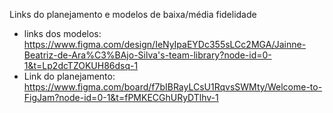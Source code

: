 Links do planejamento e modelos de baixa/média fidelidade
- links dos modelos: https://www.figma.com/design/IeNyIpaEYDc355sLCc2MGA/Jainne-Beatriz-de-Ara%C3%BAjo-Silva's-team-library?node-id=0-1&t=Lp2dcTZOKUH86dsq-1
- Link do planejamento: https://www.figma.com/board/f7bIBRayLCsU1RqvsSWMty/Welcome-to-FigJam?node-id=0-1&t=fPMKECGhURyDTlhv-1
